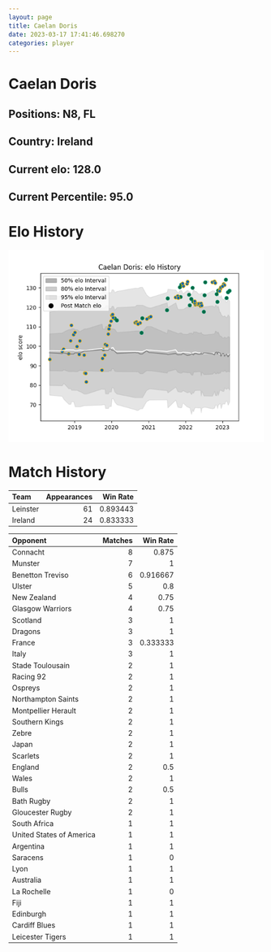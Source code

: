 ```yaml
---  
layout: page  
title: Caelan Doris  
date: 2023-03-17 17:41:46.698270  
categories: player  
---
```

# Caelan Doris

## Positions: N8, FL

## Country: Ireland

## Current elo: 128.0

## Current Percentile: 95.0

# Elo History


![elo history](history_CaelanDoris.png)
# Match History


| Team     |   Appearances |   Win Rate |
|:---------|--------------:|-----------:|
| Leinster |            61 |   0.893443 |
| Ireland  |            24 |   0.833333 |

| Opponent                 |   Matches |   Win Rate |
|:-------------------------|----------:|-----------:|
| Connacht                 |         8 |   0.875    |
| Munster                  |         7 |   1        |
| Benetton Treviso         |         6 |   0.916667 |
| Ulster                   |         5 |   0.8      |
| New Zealand              |         4 |   0.75     |
| Glasgow Warriors         |         4 |   0.75     |
| Scotland                 |         3 |   1        |
| Dragons                  |         3 |   1        |
| France                   |         3 |   0.333333 |
| Italy                    |         3 |   1        |
| Stade Toulousain         |         2 |   1        |
| Racing 92                |         2 |   1        |
| Ospreys                  |         2 |   1        |
| Northampton Saints       |         2 |   1        |
| Montpellier Herault      |         2 |   1        |
| Southern Kings           |         2 |   1        |
| Zebre                    |         2 |   1        |
| Japan                    |         2 |   1        |
| Scarlets                 |         2 |   1        |
| England                  |         2 |   0.5      |
| Wales                    |         2 |   1        |
| Bulls                    |         2 |   0.5      |
| Bath Rugby               |         2 |   1        |
| Gloucester Rugby         |         2 |   1        |
| South Africa             |         1 |   1        |
| United States of America |         1 |   1        |
| Argentina                |         1 |   1        |
| Saracens                 |         1 |   0        |
| Lyon                     |         1 |   1        |
| Australia                |         1 |   1        |
| La Rochelle              |         1 |   0        |
| Fiji                     |         1 |   1        |
| Edinburgh                |         1 |   1        |
| Cardiff Blues            |         1 |   1        |
| Leicester Tigers         |         1 |   1        |